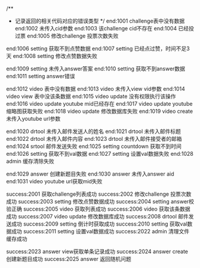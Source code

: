 /**
 * 记录返回的相关代码对应的错误类型
 */
end:1001 challenge表中没有数据
end:1002 未传入cid参数
end:1003 该challenge cid不存在
end:1004 已经投过票
end:1005 修改challenge 投票次数失败

end:1006 setting 获取不到点赞数据
end:1007 setting 已经点过赞，时间不足3天
end:1008 setting 修改点赞数据失败

end:1009 setting 未传入answer答案
end:1010 setting 获取不到answer数据
end:1011 setting answer错误

end:1012 video 表中没有数据
end:1013 video 未传入view vid参数
end:1014 video view 表中没该条数据
end:1015 video update 没有权限执行该操作
end:1016 video update youtube mid已经存在
end:1017 video update youtube 缩略图获取失败
end:1018 video update 修改数据库失败
end:1019 video create 未传入youtube url参数

end:1020 drtool 未传入邮件发送人的姓名
end:1021 drtool 未传入邮件标题
end:1022 drtool 未传入邮件内容
end:1023 drtool 未传入邮件接受者的邮箱
end:1024 srtool 邮件发送失败
end:1025 setting countdown 获取不到时间
end:1026 setting 获取不到val数据
end:1027 setting 设置val数据失败
end:1028 admin 缓存清除失败

end:1029 answer 创建新题目失败
end:1030 answer 未传入answer aid
end:1031 video youtube url获取mid失败

success:2001 获取challenge列表成功
success:2002 修改challenge 投票次数成功
success:2003 setting 修改点赞数据成功
success:2004 setting answer校验正确
success:2005 video 获取列表成功
success:2006 video 获取该条数据成功
success:2007 video update 修改数据库成功
success:2008 drtool 邮件发送成功
success:2009 setting 倒计时获取成功
success:2010 setting 获取val数据成功
success:2011 setting 设置val数据成功
success:2022 admin 清理文件缓存成功

success:2023 answer view获取单条记录成功
success:2024 answer create 创建新题目成功
success:2025 answer 返回随机问题

